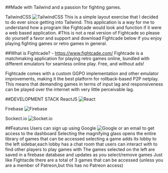 ##Made with Tailwind and a passion for fighting games.

TailwindCSS	![TailwindCSS](https://img.shields.io/badge/tailwindcss-%2338B2AC.svg?style=for-the-badge&logo=tailwind-css&logoColor=white)
This is a simple layout exercise that I decided to do ever since getting into Tailwind.
This application is a way for me to understand how a program like Fightcade would look and function if it were a web based application.
#This is not a real version of Fightcade so please do yourself a favor and  support and download Fightcade below if you enjoy playing fighting games or retro games in general.

##What is Fightcade? - https://www.fightcade.com/
Fightcade is a matchmaking application for playing retro games online, bundled with different emulators for seamless online play. Free, and without ads!

Fightcade comes with a custom GGPO implementation and other emulator improvements, making it the best platform for rollback-based P2P netplay. This means that demanding games in terms of input lag and responsiveness can be played over the internet with very little perceivable lag.

##DEVELOPMENT STACK
ReactJS ![React](https://img.shields.io/badge/react-%2320232a.svg?style=for-the-badge&logo=react&logoColor=%2361DAFB)

Firebase ![Firebase](https://img.shields.io/badge/firebase-%23039BE5.svg?style=for-the-badge&logo=firebase)

Sockect.io ![Socket.io](https://img.shields.io/badge/Socket.io-black?style=for-the-badge&logo=socket.io&badgeColor=010101)

##Features
Users can sign up using Google ![Google](https://img.shields.io/badge/google-4285F4?style=for-the-badge&logo=google&logoColor=white) or an email to get access to the dashboard
Selecting the magnifying glass opens the entire library of games that can be accessed
selecting a game adds its lobby to the left sidebar,each lobby has a chat room that users can interact with to find other players to play games with
The games selected on the left are saved in a firebase database and updates as you select/remove games 
Just like Fightacde there are a total of 3 games that can be accessed (unless you are a member of Patreon,but this has no Patreon access)

